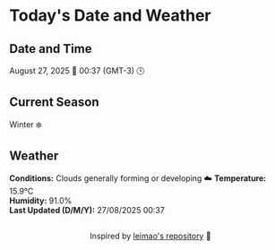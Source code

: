  # Today's Date and Weather
    
## Date and Time
August 27, 2025 📅
00:37 (GMT-3) 🕒

## Current Season
Winter ❄️
## Weather 
**Conditions:** Clouds generally forming or developing ☁️
**Temperature:** 15.9°C  
**Humidity:** 91.0%  
**Last Updated (D/M/Y):** 27/08/2025 00:37
##
<div align="center">Inspired by <a href="https://github.com/leimao/What-Is-The-Date-Today">leimao's repository</a> 🌱</div>
